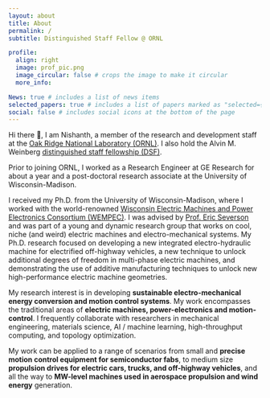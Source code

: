 ```yaml
---
layout: about
title: About
permalink: /
subtitle: Distinguished Staff Fellow @ ORNL

profile:
  align: right
  image: prof_pic.png
  image_circular: false # crops the image to make it circular
  more_info:

News: true # includes a list of news items
selected_papers: true # includes a list of papers marked as "selected={true}"
social: false # includes social icons at the bottom of the page
---
```


Hi there 👋, I am Nishanth, a member of the research and development staff at the [Oak Ridge National Laboratory (ORNL)](https://www.ornl.gov/staff-profile/fnu-nishanth). I also hold the Alvin M. Weinberg [distinguished staff fellowship (DSF)](https://www.ornl.gov/careers/distinguished-fellowships). 

Prior to joining ORNL, I worked as a Research Engineer at GE Research for about a year and a post-doctoral research associate at the University of Wisconsin-Madison. 

I received my Ph.D. from the University of Wisconsin-Madison, where I worked with the world-renowned [Wisconsin Electric Machines and Power Electronics Consortium (WEMPEC)](https://wempec.wisc.edu/). I was advised by [Prof. Eric Severson](https://elev.umn.edu/) and was part of a young and dynamic research group that works on cool, niche (and weird) electric machines and electro-mechanical systems. My Ph.D. research focused on developing a new integrated electro-hydraulic machine for electrified off-highway vehicles, a new technique to unlock additional degrees of freedom in multi-phase electric machines, and demonstrating the use of additive manufacturing techniques to unlock new high-performance electric machine geometries.

My research interest is in developing **sustainable electro-mechanical energy conversion and motion control systems**. My work encompasses the traditional areas of **electric machines, power-electronics and motion-control**. I frequently collaborate with researchers in mechanical engineering, materials science, AI / machine learning, high-throughput computing, and topology optimization. 

My work can be applied to a range of scenarios from small and **precise motion control equipment for semiconductor fabs**, to medium size **propulsion drives for electric cars, trucks, and off-highway vehicles**, and all the way to **MW-level machines used in aerospace propulsion and wind energy** generation. 
